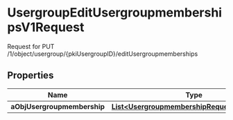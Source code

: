 

# UsergroupEditUsergroupmembershipsV1Request

Request for PUT /1/object/usergroup/{pkiUsergroupID}/editUsergroupmemberships

## Properties

| Name | Type | Description | Notes |
|------------ | ------------- | ------------- | -------------|
|**aObjUsergroupmembership** | [**List&lt;UsergroupmembershipRequestCompound&gt;**](UsergroupmembershipRequestCompound.md) |  |  |



